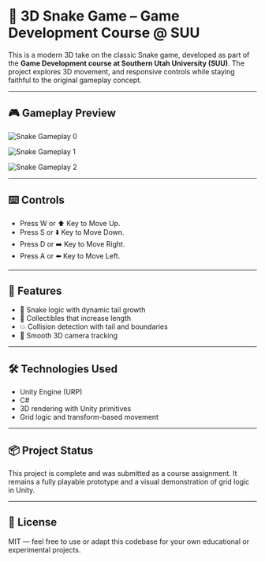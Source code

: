 # 🐍 3D Snake Game – Game Development Course @ SUU

This is a modern 3D take on the classic Snake game, developed as part of the **Game Development course at Southern Utah University (SUU)**. The project explores 3D movement, and responsive controls while staying faithful to the original gameplay concept.

---

## 🎮 Gameplay Preview

![Snake Gameplay 0](https://github.com/user-attachments/assets/3c785fe4-3510-42c8-8002-3416e799703c)

![Snake Gameplay 1](https://github.com/user-attachments/assets/bd6584e4-961e-403c-a95b-23cdebbc8f18)

![Snake Gameplay 2](https://github.com/user-attachments/assets/f85e30dc-0ef9-49cb-bc58-37710eafa9ee)


---

## ⌨️ Controls

- Press W or ⬆️ Key to Move Up.
- Press S or ⬇️ Key to Move Down.
- Press D or ➡️ Key to Move Right. 
- Press A or ⬅️ Key to Move Left.

---

## 🧩 Features

- 🧠 Snake logic with dynamic tail growth
- 🍎 Collectibles that increase length
- 💥 Collision detection with tail and boundaries
- 🎥 Smooth 3D camera tracking

---

## 🛠️ Technologies Used

- Unity Engine (URP)
- C#
- 3D rendering with Unity primitives
- Grid logic and transform-based movement

---

## 📦 Project Status

This project is complete and was submitted as a course assignment. It remains a fully playable prototype and a visual demonstration of grid logic in Unity.

---

## 📜 License

MIT — feel free to use or adapt this codebase for your own educational or experimental projects.
